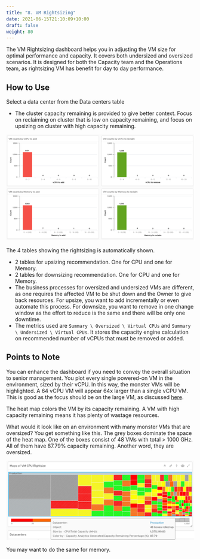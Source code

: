 ```yaml
---
title: "8. VM Rightsizing"
date: 2021-06-15T21:10:09+10:00
draft: false
weight: 80
---
```


The VM Rightsizing dashboard helps you in adjusting the VM size for optimal performance and capacity. It covers both undersized and oversized scenarios. It is designed for both the Capacity team and the Operations team, as rightsizing VM has benefit for day to day performance.

## How to Use

Select a data center from the Data centers table

- The cluster capacity remaining is provided to give better context. Focus on reclaiming on cluster that is low on capacity remaining, and focus on upsizing on cluster with high capacity remaining.

![VM counts by resource for rightsizing](3.3.8-fig-1.png)

The 4 tables showing the rightsizing is automatically shown.

- 2 tables for upsizing recommendation. One for CPU and one for Memory.
- 2 tables for downsizing recommendation. One for CPU and one for Memory.
- The business processes for oversized and undersized VMs are different, as one requires the affected VM to be shut down and the Owner to give back resources. For upsize, you want to add incrementally or even automate this process. For downsize, you want to remove in one change window as the effort to reduce is the same and there will be only one downtime.
- The metrics used are `Summary \ Oversized \ Virtual CPUs` and `Summary \ Undersized \ Virtual CPUs`. It stores the capacity engine calculation on recommended number of vCPUs that must be removed or added.

## Points to Note

You can enhance the dashboard if you need to convey the overall situation to senior management. You plot every single powered-on VM in the environment, sized by their vCPU. In this way, the monster VMs will be highlighted. A 64 vCPU VM will appear 64x larger than a single vCPU VM. This is good as the focus should be on the large VM, as discussed [here](/operations-management/chapter-3-capacity-management/1.3.11-reclamation/#reclamation-approach).

The heat map colors the VM by its capacity remaining. A VM with high capacity remaining means it has plenty of wastage resources.

What would it look like on an environment with many monster VMs that are oversized? You get something like this. The grey boxes dominate the space of the heat map. One of the boxes consist of 48 VMs with total > 1000 GHz. All of them have 87.79% capacity remaining. Another word, they are oversized.

![CPU Rightsize heatmap](3.3.8-fig-2.png)

You may want to do the same for memory.